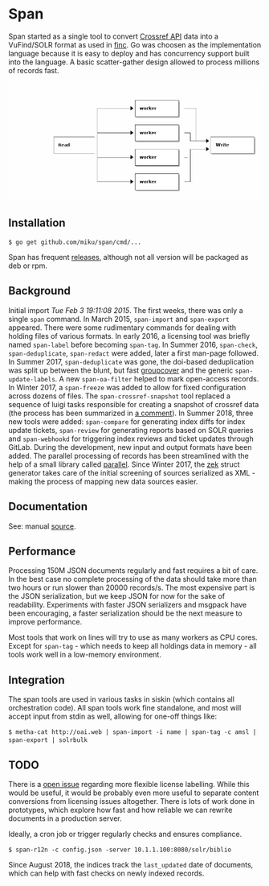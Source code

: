 # Span

Span started as a single tool to convert [Crossref
API](https://www.crossref.org/services/metadata-delivery/rest-api/) data into a
VuFind/SOLR format as used in [finc](https://finc.info). Go was choosen as the
implementation language because it is easy to deploy and has concurrency
support built into the language. A basic scatter-gather design allowed to
process millions of records fast.

![](docs/scatter.png)

## Installation

    $ go get github.com/miku/span/cmd/...

Span has frequent [releases](https://github.com/miku/span/releases), although
not all version will be packaged as deb or rpm.

## Background

Initial import *Tue Feb 3 19:11:08 2015*. The first weeks, there was only a
single `span` command. In March 2015, `span-import` and `span-export` appeared.
There were some rudimentary commands for dealing with holding files of various
formats. In early 2016, a licensing tool was briefly named `span-label` before
becoming `span-tag`. In Summer 2016, `span-check`, `span-deduplicate`,
`span-redact` were added, later a first man-page followed. In Summer 2017,
`span-deduplicate` was gone, the doi-based deduplication was split up between
the blunt, but fast [groupcover](https://github.com/miku/groupcover) and the
generic `span-update-labels`. A new `span-oa-filter` helped to mark open-access
records. In Winter 2017, a `span-freeze` was added to allow for fixed
configuration across dozens of files. The `span-crossref-snapshot` tool
replaced a sequence of luigi tasks responsible for creating a snapshot of
crossref data (the process has been summarized in [a
comment](https://github.com/datahq/awesome-data/issues/29#issuecomment-405089255)).
In Summer 2018, three new tools were added: `span-compare` for generating index
diffs for index update tickets, `span-review` for generating reports based on
SOLR queries and `span-webhookd` for triggering index reviews and ticket
updates through GitLab. During the development, new input and output formats
have been added. The parallel processing of records has been streamlined with
the help of a small library called
[parallel](https://github.com/miku/parallel). Since Winter 2017, the
[zek](https://github.com/miku/zek) struct generator takes care of the initial
screening of sources serialized as XML - making the process of mapping new data
sources easier.

## Documentation

See: manual [source](https://github.com/miku/span/blob/master/docs/span.md).

## Performance

Processing 150M JSON documents regularly and fast requires a bit of care. In
the best case no complete processing of the data should take more than two
hours or run slower than 20000 records/s. The most expensive part is the JSON
serialization, but we keep JSON for now for the sake of readability. Experiments with
faster JSON serializers and msgpack have been encouraging, a faster
serialization should be the next measure to improve performance.

Most tools that work on lines will try to use as many workers as CPU cores.
Except for `span-tag` - which needs to keep all holdings data in memory - all
tools work well in a low-memory environment.

## Integration

The span tools are used in various tasks in siskin (which contains all
orchestration code). All span tools work fine standalone, and most will accept
input from stdin as well, allowing for one-off things like:

```shell
$ metha-cat http://oai.web | span-import -i name | span-tag -c amsl | span-export | solrbulk
```

## TODO

There is a [open issue](https://github.com/miku/span/issues/2) regarding more
flexible license labelling. While this would be useful, it would be probably
even more useful to separate content conversions from licensing issues
altogether. There is lots of work done in prototypes, which explore how fast
and how reliable we can rewrite documents in a production server.

Ideally, a cron job or trigger regularly checks and ensures compliance.

```shell
$ span-r12n -c config.json -server 10.1.1.100:8080/solr/biblio
```

Since August 2018, the indices track the `last_updated` date of documents,
which can help with fast checks on newly indexed records.


